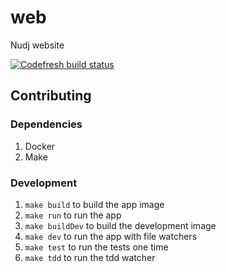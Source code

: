 # web

Nudj website

[![Codefresh build status]( https://g.codefresh.io/api/badges/build?repoOwner=nudj&repoName=web&branch=master&pipelineName=web&accountName=collingo&key=eyJhbGciOiJIUzI1NiJ9.NThhZDVhYzdhOGU4YWUwMTAwMzQ4MTcz.LswrznCGW0BHHD1jCDCg-EWQm_-4_j0qwWCvUTZcCYA&type=cf-1)]( https://g.codefresh.io/repositories/nudj/web/builds?filter=trigger:build;branch:master;service:58af1fc2a6eaef01000f1bd6~web)

## Contributing

### Dependencies

1. Docker
1. Make

### Development

1. `make build` to build the app image
  1. `make run` to run the app
1. `make buildDev` to build the development image
  1. `make dev` to run the app with file watchers
  1. `make test` to run the tests one time
  1. `make tdd` to run the tdd watcher
